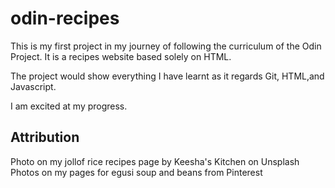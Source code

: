 # odin-recipes

This is my first project in my journey of following the curriculum of the Odin Project. It is a recipes website based solely on HTML.

The project would show everything I have learnt as it regards Git, HTML,and Javascript.

I am excited at my progress.

## Attribution
Photo on my jollof rice recipes page by Keesha's Kitchen on Unsplash
Photos on my pages for egusi soup and beans from Pinterest
      